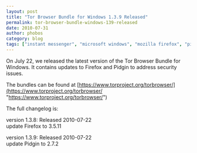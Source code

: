 ```yaml
---
layout: post
title: "Tor Browser Bundle for Windows 1.3.9 Released"
permalink: tor-browser-bundle-windows-139-released
date: 2010-07-31
author: phobos
category: blog
tags: ["instant messenger", "microsoft windows", "mozilla firefox", "pidgin", "tor browser bundle"]
---
```


On July 22, we released the latest version of the Tor Browser Bundle for Windows. It contains updates to Firefox and Pidgin to address security issues.

The bundles can be found at [https://www.torproject.org/torbrowser/](https://www.torproject.org/torbrowser/ "https://www.torproject.org/torbrowser/")

The full changelog is:

version 1.3.8: Released 2010-07-22  
 update Firefox to 3.5.11

version 1.3.9: Released 2010-07-22  
 update Pidgin to 2.7.2


